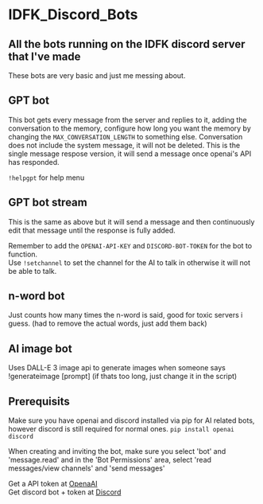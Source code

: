 # IDFK_Discord_Bots
All the bots running on the IDFK discord server that I've made  
---
These bots are very basic and just me messing about.  

## GPT bot  
This bot gets every message from the server and replies to it, adding the conversation to the memory, configure how long you want the memory by changing the `MAX_CONVERSATION_LENGTH` to something else. Conversation does not include the system message, it will not be deleted. This is the single message respose version, it will send a message once openai's API has responded.  

`!helpgpt` for help menu  

## GPT bot stream  
This is the same as above but it will send a message and then continuously edit that message until the response is fully added.  
  
Remember to add the `OPENAI-API-KEY` and `DISCORD-BOT-TOKEN` for the bot to function.  
Use `!setchannel` to set the channel for the AI to talk in otherwise it will not be able to talk.

## n-word bot  
Just counts how many times the n-word is said, good for toxic servers i guess. (had to remove the actual words, just add them back)  

## AI image bot  
Uses DALL-E 3 image api to generate images when someone says !generateimage [prompt] (if thats too long, just change it in the script) 

## Prerequisits
Make sure you have openai and discord installed via pip for AI related bots, however discord is still required for normal ones.
`pip install openai discord`  

When creating and inviting the bot, make sure you select 'bot' and 'message.read' and in the 'Bot Permissions' area, select 'read messages/view channels' and 'send messages'  

Get a API token at [OpenaAI](https://platform.openai.com)  
Get discord bot + token at [Discord](https://discord.com/developers/applications)
